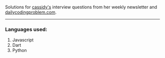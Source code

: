 Solutions for [cassidy's](https://cassidoo.co/) interview questions from her weekly newsletter and [dailycodingproblem.com](https://www.dailycodingproblem.com/).

---

### Languages used:

1. Javascript
2. Dart
3. Python

